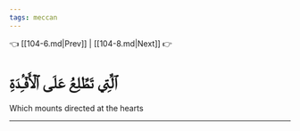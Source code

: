 ```yaml
---
tags: meccan
---
```


👈 [[104-6.md|Prev]] | [[104-8.md|Next]] 👉

# ٱلَّتِي تَطَّلِعُ عَلَى ٱلۡأَفۡـِٔدَةِ

Which mounts directed at the hearts

---

